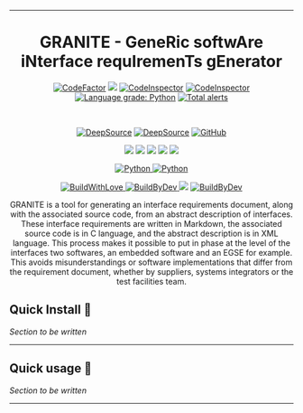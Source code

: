 ***
<h1 align="center">GRANITE - GeneRic softwAre iNterface requIremenTs gEnerator</h1>


<p align="center">
<a href="https://www.codefactor.io/repository/github/thibfrgsgmz/granite/overview/main"><img src="https://www.codefactor.io/repository/github/thibfrgsgmz/granite/badge/main" alt="CodeFactor" /></a>
<a href="https://www.codacy.com/gh/ThibFrgsGmz/granite/dashboard?utm_source=github.com&amp;utm_medium=referral&amp;utm_content=ThibFrgsGmz/granite&amp;utm_campaign=Badge_Grade"><img src="https://app.codacy.com/project/badge/Grade/1240f67d2d0443b2adc4dd7ed49f6361"/></a>
<a href="https://frontend.code-inspector.com/project/18606/dashboard"><img src="https://www.code-inspector.com/project/18606/status/svg" alt="CodeInspector" /></a>
<a href="https://frontend.code-inspector.com/project/18606/dashboard"><img src="https://www.code-inspector.com/project/18606/score/svg" alt="CodeInspector" /></a>
<a href="https://lgtm.com/projects/g/ThibFrgsGmz/granite/context:python"><img alt="Language grade: Python" src="https://img.shields.io/lgtm/grade/python/g/ThibFrgsGmz/granite.svg?logo=lgtm&logoWidth=18"/></a>
<a href="https://lgtm.com/projects/g/ThibFrgsGmz/granite/alerts/"><img alt="Total alerts" src="https://img.shields.io/lgtm/alerts/g/ThibFrgsGmz/granite.svg?logo=lgtm&logoWidth=18"/></a>
</p>

<p align="center">
<a href="https://sonarcloud.io/dashboard?id=ThibFrgsGmz_granite"><img alt="" src="https://sonarcloud.io/api/project_badges/measure?project=ThibFrgsGmz_granite&metric=sqale_rating"/></a>
<a href="https://sonarcloud.io/dashboard?id=ThibFrgsGmz_granite"><img alt="" src="https://sonarcloud.io/api/project_badges/measure?project=ThibFrgsGmz_granite&metric=code_smells"/></a>
<a href="https://sonarcloud.io/dashboard?id=ThibFrgsGmz_granite"><img alt="" src="https://sonarcloud.io/images/project_badges/sonarcloud-black.svg"></a>
</p>

<p align="center">
<a href="https://deepsource.io/gh/ThibFrgsGmz/granite/?ref=repository-badge" target="_blank"><img alt="DeepSource" title="DeepSource" src="https://deepsource.io/gh/ThibFrgsGmz/granite.svg/?label=active+issues&show_trend=true"/></a>
<a href="https://deepsource.io/gh/ThibFrgsGmz/granite/?ref=repository-badge" target="_blank"><img alt="DeepSource" title="DeepSource" src="https://deepsource.io/gh/ThibFrgsGmz/granite.svg/?label=resolved+issues&show_trend=true"/></a>
<a href=""><img alt="GitHub" src="https://img.shields.io/github/license/ThibFrgsGmz/granite?logoColor=blue&style=flat-square"></a>
</p>

<p align="center">
  <a href=""><img src="https://img.shields.io/github/last-commit/ThibFrgsGmz/granite?style=for-the-badge"/></a>
  <a href=""><img src="https://img.shields.io/github/commit-activity/y/ThibFrgsGmz/granite?style=for-the-badge"/></a>
  <a href=""><img src="https://img.shields.io/github/repo-size/ThibFrgsGmz/granite?style=for-the-badge"/></a>
  <a href=""><img src="https://img.shields.io/github/languages/code-size/ThibFrgsGmz/granite?style=for-the-badge"/></a>
  <a href=""><img src="https://img.shields.io/tokei/lines/github/ThibFrgsGmz/granite?style=for-the-badge"/></a>
</p>

<p align="center">
  <a href="https://www.python.org/downloads/release/python-386/">
    <img src=
    "https://img.shields.io/badge/CODED%20IN-python%203-8.svg?&logo=python&style=for-the-badge&colorA=EAE8E8&colorB=3C25D6" 
    alt="Python" />
  </a>
  <a href=
    "https://code.visualstudio.com/">
    <img src=
    "https://img.shields.io/badge/MADE%20WITH-VISUAL%20STUDIO%20CODE-blue?&logo=visual-studio-code&style=for-the-badge" 
    alt="Python" />
  </a>
</p>

<p align="center">
  <a href="https://forthebadge.com">
    <img src=
    "https://forthebadge.com/images/badges/built-with-love.svg" 
    alt="BuildWithLove" />
  </a>
  <a href="https://forthebadge.com">
    <img src=
    "https://forthebadge.com/images/badges/built-by-developers.svg" 
    alt="BuildByDev" />
  </a>
  <a href= "https://google.com/v2/click/16413/119403?link=1227">
      <img src= "https://img.shields.io/badge/SOFTWARE-%20NOT%20MAINTAINED%20%E2%86%92-gray.svg?colorA=655BE1&colorB=4F44D6&style=for-the-badge"/></a>
  <a href="https://forthebadge.com">
    <img src="https://forthebadge.com/images/badges/works-on-my-machine.svg" alt="BuildByDev" /></a>
</p>


<p align= "center"> GRANITE is a tool for generating an interface requirements document, along with the associated source code, from an abstract description of interfaces. These interface requirements are written in Markdown, the associated source code is in C language, and the abstract description is in XML language. 
This process makes it possible to put in phase at the level of the interfaces two softwares, an embedded software and an EGSE for example.
This avoids misunderstandings or software implementations that differ from the requirement document, whether by suppliers, systems integrators or the test facilities team. </p>


## Quick Install 🚀 

*Section to be written*

---

## Quick usage 🚀

*Section to be written*

---
